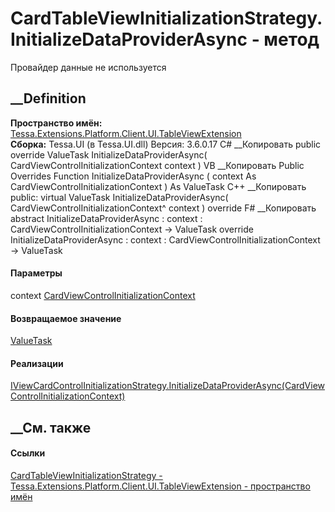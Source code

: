 # CardTableViewInitializationStrategy.InitializeDataProviderAsync - метод
Провайдер данные не используется
## __Definition
 **Пространство имён:**
[Tessa.Extensions.Platform.Client.UI.TableViewExtension](N_Tessa_Extensions_Platform_Client_UI_TableViewExtension.htm)  
 **Сборка:** Tessa.UI (в Tessa.UI.dll) Версия: 3.6.0.17
C# __Копировать
     public override ValueTask InitializeDataProviderAsync(
    	CardViewControlInitializationContext context
    )
VB __Копировать
     Public Overrides Function InitializeDataProviderAsync ( 
    	context As CardViewControlInitializationContext
    ) As ValueTask
C++ __Копировать
     public:
    virtual ValueTask InitializeDataProviderAsync(
    	CardViewControlInitializationContext^ context
    ) override
F# __Копировать
     abstract InitializeDataProviderAsync : 
            context : CardViewControlInitializationContext -> ValueTask 
    override InitializeDataProviderAsync : 
            context : CardViewControlInitializationContext -> ValueTask 
#### Параметры
context
[CardViewControlInitializationContext](T_Tessa_UI_Cards_Controls_CardViewControlInitializationContext.htm)
#### Возвращаемое значение
[ValueTask](https://learn.microsoft.com/dotnet/api/system.threading.tasks.valuetask)
#### Реализации
[IViewCardControlInitializationStrategy.InitializeDataProviderAsync(CardViewControlInitializationContext)](M_Tessa_UI_Cards_Controls_IViewCardControlInitializationStrategy_InitializeDataProviderAsync.htm)  
##  __См. также
#### Ссылки
[CardTableViewInitializationStrategy -
](T_Tessa_Extensions_Platform_Client_UI_TableViewExtension_CardTableViewInitializationStrategy.htm)
[Tessa.Extensions.Platform.Client.UI.TableViewExtension - пространство
имён](N_Tessa_Extensions_Platform_Client_UI_TableViewExtension.htm)
